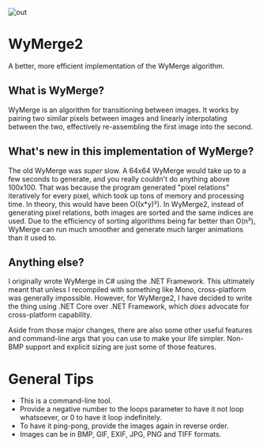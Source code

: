 ![out](https://user-images.githubusercontent.com/19637928/122663895-ba2ab900-d16b-11eb-89ec-5ee0cc63da45.gif)

# WyMerge2
A better, more efficient implementation of the WyMerge algorithm.

## What is WyMerge?
WyMerge is an algorithm for transitioning between images. It works by pairing two similar pixels between images and linearly interpolating between the two, effectively re-assembling the first image into the second.

## What's new in this implementation of WyMerge?
The old WyMerge was *super* slow. A 64x64 WyMerge would take up to a few seconds to generate, and you really couldn't do anything above 100x100. That was because the program generated "pixel relations" iteratively for every pixel, which took up tons of memory and processing time. In theory, this would have been O((x\*y)²).  In WyMerge2, instead of generating pixel relations, both images are sorted and the same indices are used. Due to the efficiency of sorting algorithms being far better than O(n²), WyMerge can run much smoother and generate much larger animations than it used to.

## Anything else?
I originally wrote WyMerge in C# using the .NET Framework. This ultimately meant that unless I recompiled with something like Mono, cross-platform was generally impossible. However, for WyMerge2, I have decided to write the thing using .NET Core over .NET Framework, which *does* advocate for cross-platform capability.

Aside from those major changes, there are also some other useful features and command-line args that you can use to make your life simpler. Non-BMP support and explicit sizing are just some of those features.

# General Tips
   - This is a command-line tool.
   - Provide a negative number to the loops parameter to have it not loop whatsoever, or 0 to have it loop indefinitely.
   - To have it ping-pong, provide the images again in reverse order.
   - Images can be in BMP, GIF, EXIF, JPG, PNG and TIFF formats.
